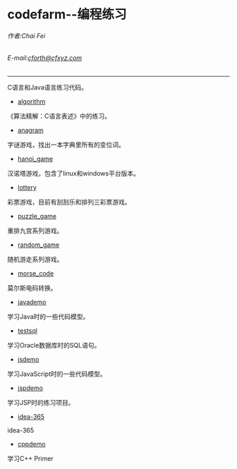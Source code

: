 codefarm--编程练习
=====================

###### 作者:Chai Fei
###### E-mail:cforth@cfxyz.com
---------------------
C语言和Java语言练习代码。


* [algorithm](https://github.com/cforth/codefarm/tree/master/algorithm)

《算法精解：C语言表述》中的练习。

* [anagram](https://github.com/cforth/codefarm/tree/master/anagram)

字谜游戏，找出一本字典里所有的变位词。

* [hanoi_game](https://github.com/cforth/codefarm/tree/master/hanoi_game)

汉诺塔游戏，包含了linux和windows平台版本。

* [lottery](https://github.com/cforth/codefarm/tree/master/lottery)

彩票游戏，目前有刮刮乐和排列三彩票游戏。

* [puzzle_game](https://github.com/cforth/codefarm/tree/master/puzzle_game)

重排九宫系列游戏。

* [random_game](https://github.com/cforth/codefarm/tree/master/random_game)

随机游走系列游戏。

* [morse_code](https://github.com/cforth/codefarm/tree/master/morse_code)

莫尔斯电码转换。

* [javademo](https://github.com/cforth/codefarm/tree/master/javademo)

学习Java时的一些代码模型。

* [testsql](https://github.com/cforth/codefarm/tree/master/testsql)

学习Oracle数据库时的SQL语句。

* [jsdemo](https://github.com/cforth/codefarm/tree/master/jsdemo)

学习JavaScript时的一些代码模型。

* [jspdemo](https://github.com/cforth/codefarm/tree/master/jspdemo)

学习JSP时的练习项目。

* [idea-365](https://github.com/cforth/codefarm/tree/master/idea-365)

idea-365

* [cppdemo](https://github.com/cforth/codefarm/tree/master/cppdemo)

学习C++ Primer
